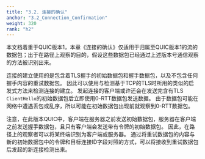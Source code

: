 ```yaml
---
title: "3.2. 连接的确认"
anchor: "3.2_Connection_Confirmation"
weight: 320
rank: "h2"
---
```


本文档着重于QUIC版本1，本章《连接的确认》仅适用于归属至QUIC版本1的流的数据包；出于在路径上观察的目的，假设这些数据包已经通过上述版本号通信观察的方法被识别出来。

连接的建立使用的是包含着TLS握手的初始数据包和握手数据包，以及不包含任何握手内容的重试数据包。
因此可以使用与检测基于TCP的TLS时所用的类似的启发式方法来检测连接的建立。
发起连接的客户端或许还会在发送完含有TLS `ClientHello`的初始数据包后立即使用0-RTT数据包发送数据。
由于数据包可能在网络中遭遇丢包或乱序，所以可能在初始数据包出现前就观察到0-RTT数据包。

注意，在此版本QUIC中，客户端在服务器之前发送初始数据包，服务器在客户端之前发送握手数据包，且只有客户端会发送带有令牌的初始数据包。
因此，在路径上的观察者可以将某终端识别为客户端或服务器。
通过将重试数据包的内容与新的初始数据包中的令牌和目标连接ID字段对照的方式，可以将接收到重试数据包后发起的新连接检测出来。
